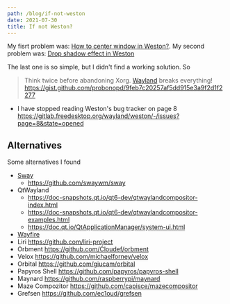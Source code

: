 ```yaml
---
path: /blog/if-not-weston
date: 2021-07-30
title: If not Weston?
---
```


My fisrt problem was: [How to center window in Weston?](/blog/center-window-in-weston). My second problem was: [Drop shadow effect in Weston](/blog/drop-shadow-in-weston)

The last one is so simple, but I didn't find a working solution. So

> Think twice before abandoning Xorg. [Wayland](https://en.wikipedia.org/wiki/Wayland_(display_server_protocol)) breaks everything! https://gist.github.com/probonopd/9feb7c20257af5dd915e3a9f2d1f2277

- I have stopped reading Weston's bug tracker on page 8 https://gitlab.freedesktop.org/wayland/weston/-/issues?page=8&state=opened

## Alternatives

Some alternatives I found

- [Sway](https://en.wikipedia.org/wiki/Sway_(window_manager))
  - https://github.com/swaywm/sway
- QtWayland
  - https://doc-snapshots.qt.io/qt6-dev/qtwaylandcompositor-index.html
  - https://doc-snapshots.qt.io/qt6-dev/qtwaylandcompositor-examples.html
  - https://doc.qt.io/QtApplicationManager/system-ui.html
- [Wayfire](https://wayfire.org/)
- Liri https://github.com/liri-project
- Orbment https://github.com/Cloudef/orbment
- Velox https://github.com/michaelforney/velox
- Orbital https://github.com/giucam/orbital
- Papyros Shell https://github.com/papyros/papyros-shell
- Maynard https://github.com/raspberrypi/maynard
- Maze Compozitor https://github.com/capisce/mazecompositor
- Grefsen https://github.com/ec1oud/grefsen